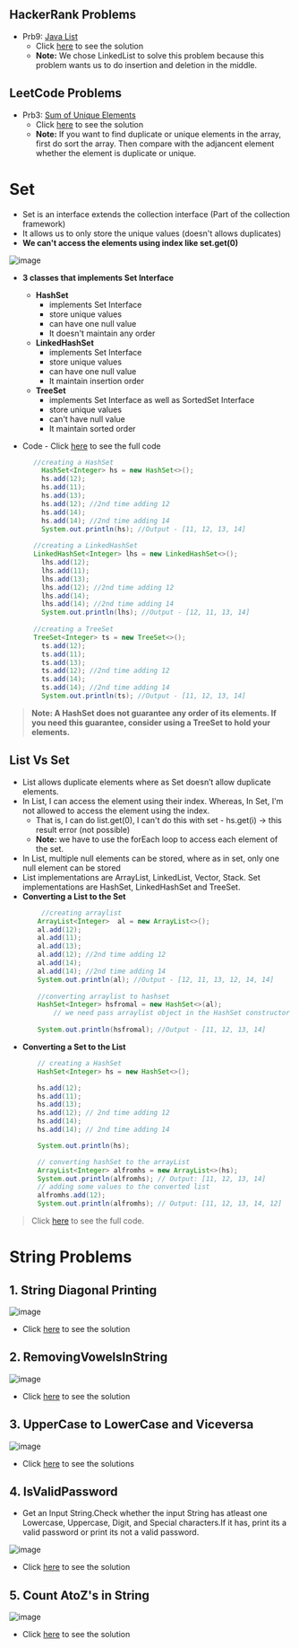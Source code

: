 ## HackerRank Problems

- Prb9: [Java List](https://www.hackerrank.com/challenges/java-list/problem?isFullScreen=true) 
   - Click [here](./HRPrb9.java) to see the solution
   - **Note:** We chose LinkedList to solve this problem because this problem wants us to do insertion and deletion in the middle.

## LeetCode Problems

- Prb3: [Sum of Unique Elements](https://leetcode.com/problems/sum-of-unique-elements/) 
   - Click [here](./LCPrb3.java) to see the solution
   - **Note:** If you want to find duplicate or unique elements in the array, first do sort the array. Then compare with the adjancent element whether the element is duplicate or unique.

# Set

- Set is an interface extends the collection interface (Part of the collection framework)
- It allows us to only store the unique values (doesn't allows duplicates)
- **We can't access the elements using index like set.get(0)**

![image](https://user-images.githubusercontent.com/70228962/170874135-d34c38f9-dc3b-4768-8469-7a7f7b7a31ee.png)

- **3 classes that implements Set Interface**
	- **HashSet** 
		- implements Set Interface
		- store unique values
		- can have one null value
		- It doesn't maintain any order
	- **LinkedHashSet** 
		- implements Set Interface
		- store unique values
		- can have one null value
		- It maintain insertion order
	- **TreeSet** 
		- implements Set Interface as well as SortedSet Interface
		- store unique values
		- can't have null value
		- It maintain sorted order

- Code - Click [here](./SetDemo.java) to see the full code 
```java
      //creating a HashSet
		HashSet<Integer> hs = new HashSet<>();
		hs.add(12);
		hs.add(11);
		hs.add(13);
		hs.add(12); //2nd time adding 12
		hs.add(14);
		hs.add(14); //2nd time adding 14
		System.out.println(hs); //Output - [11, 12, 13, 14]
      
      //creating a LinkedHashSet
      LinkedHashSet<Integer> lhs = new LinkedHashSet<>();
		lhs.add(12);
		lhs.add(11);
		lhs.add(13);
		lhs.add(12); //2nd time adding 12
		lhs.add(14);
		lhs.add(14); //2nd time adding 14
		System.out.println(lhs); //Output - [12, 11, 13, 14]
      
      //creating a TreeSet
      TreeSet<Integer> ts = new TreeSet<>();
		ts.add(12);
		ts.add(11);
		ts.add(13);
		ts.add(12); //2nd time adding 12
		ts.add(14);
		ts.add(14); //2nd time adding 14
		System.out.println(ts); //Output - [11, 12, 13, 14]
  ```  
 > **Note: A HashSet does not guarantee any order of its elements. If you need this guarantee, consider using a TreeSet to hold your elements.**
 
 ## List Vs Set
 
 -  List allows duplicate elements where as Set doesn’t allow duplicate elements.
 -  In List, I can access the element using their index. Whereas, In Set, I'm not allowed to access the element using the index.
 	- That is, I can do list.get(0), I can't do this with set -  hs.get(i) -> this result error (not possible)
 	- **Note:** we have to use the forEach loop to access each element of the set. 
 - In List, multiple null elements can be stored, where as in  set, only one null element can be stored
 - List implementations are ArrayList, LinkedList, Vector, Stack. Set implementations are HashSet, LinkedHashSet and TreeSet.
 - **Converting a List to the Set**
 ```java
		 //creating arraylist		
		ArrayList<Integer>  al = new ArrayList<>();
		al.add(12);
		al.add(11);
		al.add(13);
		al.add(12); //2nd time adding 12
		al.add(14);
		al.add(14);	//2nd time adding 14
		System.out.println(al); //Output - [12, 11, 13, 12, 14, 14]
		
		//converting arraylist to hashset
		HashSet<Integer> hsfromal = new HashSet<>(al); 
			// we need pass arraylist object in the HashSet constructor
	
		System.out.println(hsfromal); //Output - [11, 12, 13, 14]
```
 - **Converting a Set to the List**
 ```java
 		// creating a HashSet
		HashSet<Integer> hs = new HashSet<>();

		hs.add(12);
		hs.add(11);
		hs.add(13);
		hs.add(12); // 2nd time adding 12
		hs.add(14);
		hs.add(14); // 2nd time adding 14

		System.out.println(hs);

		// converting hashSet to the arrayList
		ArrayList<Integer> alfromhs = new ArrayList<>(hs);
		System.out.println(alfromhs); // Output: [11, 12, 13, 14]
		// adding some values to the converted list
		alfromhs.add(12);
		System.out.println(alfromhs); // Output: [11, 12, 13, 14, 12]
```
> Click [here](./ListVSSetDemo.java) to see the full code.

# String Problems

## 1. String Diagonal Printing

![image](https://user-images.githubusercontent.com/70228962/170875891-b8e8aa4a-06cf-4931-b738-cd0932e4a2e0.png)


- Click [here](./StringsDiagonalPriniting.java) to see the solution

## 2. RemovingVowelsInString

![image](https://user-images.githubusercontent.com/70228962/170875484-60e3d6fb-ad74-425b-b83c-5e0fdd78969b.png)

- Click [here](./RemovingVowelsInString.java) to see the solution

## 3. UpperCase to LowerCase and Viceversa

![image](https://user-images.githubusercontent.com/70228962/170875554-cd373876-de8e-4246-81b5-66341c692997.png)

- Click [here](./LcaseTOUcaseAndViceversa.java) to see the solutions

## 4. IsValidPassword

- Get an Input String.Check whether the input String has atleast one Lowercase, Uppercase, Digit, and Special characters.If it has, print its a valid password or print its not a valid password.

![image](https://user-images.githubusercontent.com/70228962/170876012-72508d87-cae5-4b13-bdc8-f9ebfb8b1f58.png)

- Click [here](./isValidPassword.java) to see the solution

## 5. Count AtoZ's in String

![image](https://user-images.githubusercontent.com/70228962/170875766-aa6fc36f-aa3b-4c73-aa0d-e988591874b5.png)

- Click [here](./CountAtoZInString.java) to see the solution
